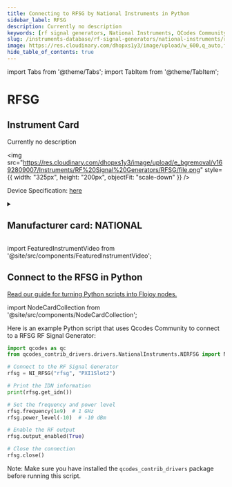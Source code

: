 ```yaml
---
title: Connecting to RFSG by National Instruments in Python
sidebar_label: RFSG
description: Currently no description
keywords: [rf signal generators, National Instruments, QCodes Community]
slug: /instruments-database/rf-signal-generators/national-instruments/rfsg
image: https://res.cloudinary.com/dhopxs1y3/image/upload/w_600,q_auto,f_auto/e_bgremoval/v1692809007/Instruments/RF%20Signal%20Generators/RFSG/file.jpg
hide_table_of_contents: true
---
```


import Tabs from '@theme/Tabs';
import TabItem from '@theme/TabItem';

# RFSG

## Instrument Card

<div className="flex">

<div>

Currently no description

</div>

<img src="https://res.cloudinary.com/dhopxs1y3/image/upload/e_bgremoval/v1692809007/Instruments/RF%20Signal%20Generators/RFSG/file.png" style={{ width: "325px", height: "200px", objectFit: "scale-down" }} />

</div>

<div className="flex text-center">

<p>Device Specification: <a target="\_blank" href="/instruments-database/all-instruments/">here</a></p>

</div>

<details style={{ marginTop: "15px"}}>
<summary><h2>Manufacturer card: NATIONAL</h2></summary>

<img src="https://res.cloudinary.com/dhopxs1y3/image/upload/v1692806169/Instruments/Vendor%20Logos/National_Instruments.png" style={{ width: "100%", height: "170px",objectFit: "scale-down" }} />

A producer of automated test equipment and virtual instrumentation software. Common applications include data acquisition, instrument control and machine vision.

<ul>
  <li>Headquarters: Austin, Texas, USA</li>
  <li>Yearly Revenue (millions, USD): 1657.0</li>
  <li>Vendor Website: <a href="https://www.ni.com/en-ca.html">here</a></li>
</ul>
</details>

import FeaturedInstrumentVideo from '@site/src/components/FeaturedInstrumentVideo';

<FeaturedInstrumentVideo category='RF_SIGNAL_GENERATORS' manufacturer='NATIONAL'></FeaturedInstrumentVideo>


## Connect to the RFSG in Python

[Read our guide for turning Python scripts into Flojoy nodes.](https://docs.flojoy.ai/custom-nodes/creating-custom-node/)

import NodeCardCollection from '@site/src/components/NodeCardCollection';

<Tabs>

<TabItem value="Flojoy" label="Flojoy" className="flojoy-instrument-tabs">

<NodeCardCollection category='RF_SIGNAL_GENERATORS' manufacturer='NATIONAL'></NodeCardCollection>

</TabItem>
<TabItem value="QCodes Community" label="QCodes Community">

Here is an example Python script that uses Qcodes Community to connect to a RFSG RF Signal Generator:

```python
import qcodes as qc
from qcodes_contrib_drivers.drivers.NationalInstruments.NIRFSG import NI_RFSG

# Connect to the RF Signal Generator
rfsg = NI_RFSG("rfsg", "PXI1Slot2")

# Print the IDN information
print(rfsg.get_idn())

# Set the frequency and power level
rfsg.frequency(1e9)  # 1 GHz
rfsg.power_level(-10)  # -10 dBm

# Enable the RF output
rfsg.output_enabled(True)

# Close the connection
rfsg.close()
```

Note: Make sure you have installed the `qcodes_contrib_drivers` package before running this script.

</TabItem>
</Tabs>